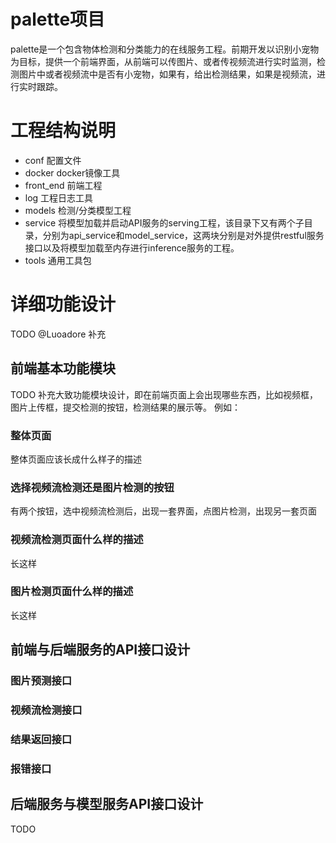 # palette项目
palette是一个包含物体检测和分类能力的在线服务工程。前期开发以识别小宠物为目标，提供一个前端界面，从前端可以传图片、或者传视频流进行实时监测，检测图片中或者视频流中是否有小宠物，如果有，给出检测结果，如果是视频流，进行实时跟踪。

# 工程结构说明
* conf 配置文件
* docker docker镜像工具
* front_end 前端工程
* log 工程日志工具
* models 检测/分类模型工程
* service 将模型加载并启动API服务的serving工程，该目录下又有两个子目录，分别为api_service和model_service，这两块分别是对外提供restful服务接口以及将模型加载至内存进行inference服务的工程。
* tools 通用工具包

# 详细功能设计
TODO @Luoadore 补充

## 前端基本功能模块
TODO  补充大致功能模块设计，即在前端页面上会出现哪些东西，比如视频框，图片上传框，提交检测的按钮，检测结果的展示等。
例如：

### 整体页面
整体页面应该长成什么样子的描述

### 选择视频流检测还是图片检测的按钮
有两个按钮，选中视频流检测后，出现一套界面，点图片检测，出现另一套页面

### 视频流检测页面什么样的描述
长这样

### 图片检测页面什么样的描述
长这样

## 前端与后端服务的API接口设计

### 图片预测接口

### 视频流检测接口

### 结果返回接口

### 报错接口

## 后端服务与模型服务API接口设计

TODO
